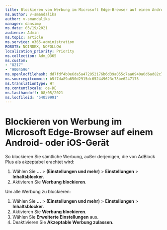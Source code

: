 ```yaml
---
title: Blockieren von Werbung im Microsoft Edge-Browser auf einem Android- oder iOS-Gerät
ms.author: v-smandalika
author: v-smandalika
manager: dansimp
ms.date: 03/19/2021
audience: Admin
ms.topic: article
ms.service: o365-administration
ROBOTS: NOINDEX, NOFOLLOW
localization_priority: Priority
ms.collection: Adm_O365
ms.custom:
- "8217"
- "9004596"
ms.openlocfilehash: dd7fdf4b0e6da5a472052176b6d39a055c7aa0940a0d6ad82c773ae9c14345af
ms.sourcegitcommit: b5f7da89a650d2915dc652449623c78be6247175
ms.translationtype: HT
ms.contentlocale: de-DE
ms.lasthandoff: 08/05/2021
ms.locfileid: "54059991"
---
```

# <a name="block-ads-in-the-microsoft-edge-browser-on-an-android-or-ios-device"></a>Blockieren von Werbung im Microsoft Edge-Browser auf einem Android- oder iOS-Gerät

So blockieren Sie sämtliche Werbung, außer derjenigen, die von AdBlock Plus als akzeptabel erachtet wird:
1. Wählen Sie **...** > **(Einstellungen und mehr)** > **Einstellungen** > **Inhaltsblocker**.
2. Aktivieren Sie **Werbung blockieren**.

Um alle Werbung zu blockieren:
1. Wählen Sie **...** > **(Einstellungen und mehr)** > **Einstellungen** > **Inhaltsblocker**.
2. Aktivieren Sie **Werbung blockieren**.
3. Wählen Sie **Erweiterte Einstellungen** aus.
4. Deaktivieren Sie **Akzeptable Werbung zulassen**.